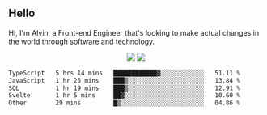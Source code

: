 ## Hello
Hi, I'm Alvin, a Front-end Engineer that's looking to make actual changes in the world through software and technology.

<p align="center">
  <img width="auto" src ="https://github-readme-stats.vercel.app/api?username=achen718&show_icons=true&count_private=true&theme=dracula&hide_border=true&hide=issues,contribs&bg_color=00000000">
  <img width="auto" src ="https://github-readme-stats.vercel.app/api/top-langs/?username=achen718&layout=compact&hide_border=true&theme=dracula&bg_color=00000000&langs_count=6&hide=jupyter%20notebook,tex,css,php&exclude_repo=Pacman-AI">

  <!--START_SECTION:waka-->

```txt
TypeScript   5 hrs 14 mins   ████████████▓░░░░░░░░░░░░   51.11 %
JavaScript   1 hr 25 mins    ███▒░░░░░░░░░░░░░░░░░░░░░   13.84 %
SQL          1 hr 19 mins    ███▒░░░░░░░░░░░░░░░░░░░░░   12.91 %
Svelte       1 hr 5 mins     ██▓░░░░░░░░░░░░░░░░░░░░░░   10.60 %
Other        29 mins         █▒░░░░░░░░░░░░░░░░░░░░░░░   04.86 %
```

<!--END_SECTION:waka-->
  <br>
  <br>
</p>

